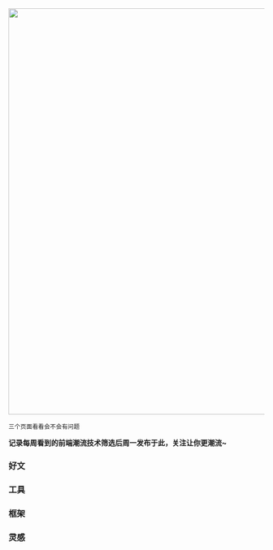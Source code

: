<img src="https://gw.alipayobjects.com/zos/k/h5/hzL4LG.jpg" width="800" />

<small>三个页面看看会不会有问题</small>

**记录每周看到的前端潮流技术筛选后周一发布于此，关注让你更潮流~**

### 好文

### 工具

### 框架

### 灵感

